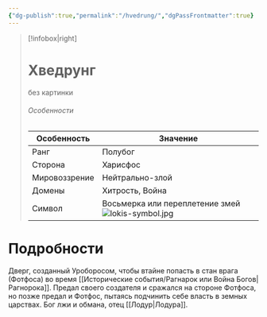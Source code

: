 ```yaml
---
{"dg-publish":true,"permalink":"/hvedrung/","dgPassFrontmatter":true}
---
```


> [!infobox|right]
> # Хведрунг
> без картинки
> ###### Особенности
> | Особенность | Значение |
> | ---- | ---- |
> | Ранг |Полубог |
> | Сторона | Харисфос|
> | Мировоззрение | Нейтрально-злой |
> | Домены |Хитрость, Война|
> |Символ| Восьмерка или переплетение змей ![lokis-symbol.jpg](/img/user/%D0%98%D0%B7%D0%BE%D0%B1%D1%80%D0%B0%D0%B6%D0%B5%D0%BD%D0%B8%D1%8F/lokis-symbol.jpg) |

# Подробности

Дверг, созданный Уроборосом, чтобы втайне попасть в стан врага (Фотфоса) во время [[Исторические события/Рагнарок или Война Богов\|Рагнорока]]. 
Предал своего создателя и сражался на стороне Фотфоса, но позже предал и Фотфос, пытаясь подчинить себе власть в земных царствах.
Бог лжи и обмана, отец [[Лодур\|Лодура]].